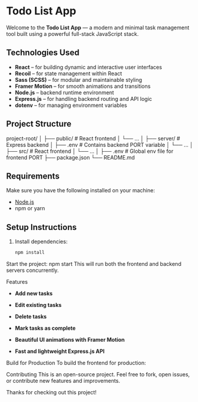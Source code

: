 #  Todo List App

Welcome to the **Todo List App** — a modern and minimal task management tool built using a powerful full-stack JavaScript stack.

##  Technologies Used

- **React** – for building dynamic and interactive user interfaces
- **Recoil** – for state management within React
- **Sass (SCSS)** – for modular and maintainable styling
- **Framer Motion** – for smooth animations and transitions
- **Node.js** – backend runtime environment
- **Express.js** – for handling backend routing and API logic
- **dotenv** – for managing environment variables

##  Project Structure

project-root/
│
├── public/ # React frontend
│ └── ...
│
├── server/ # Express backend
│ ├── .env # Contains backend PORT variable
│ └── ...
│
├── src/ # React frontend
│ └── ...
│
├── .env # Global env file for frontend PORT
├── package.json
└── README.md


##  Requirements

Make sure you have the following installed on your machine:

- [Node.js](https://nodejs.org/)
- npm or yarn

##  Setup Instructions

1. Install dependencies:

   ```bash
   npm install


Start the project:
npm start
This will run both the frontend and backend servers concurrently.

  Features
 - **Add new tasks**

 - **Edit existing tasks**

 - **Delete tasks**

 - **Mark tasks as complete**

 - **Beautiful UI animations with Framer Motion**

 - **Fast and lightweight Express.js API**

Build for Production
To build the frontend for production:

Contributing
This is an open-source project. Feel free to fork, open issues, or contribute new features and improvements.

Thanks for checking out this project! 
